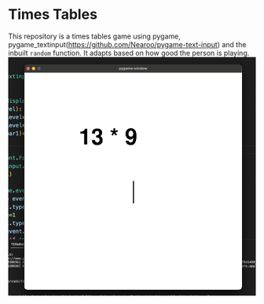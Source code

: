 # Times Tables
This repository is a times tables game using pygame, pygame_textinput(https://github.com/Nearoo/pygame-text-input) and the inbuilt <code>random</code> function. It adapts based on how good the person is playing.
<img src='pic.png'></img>
